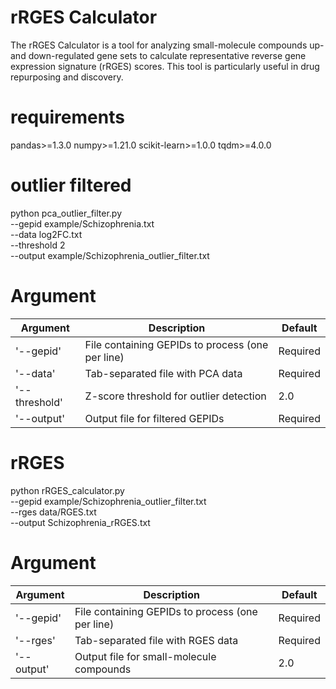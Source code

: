 # rRGES Calculator
The rRGES Calculator is a tool for analyzing small-molecule compounds up- and down-regulated gene sets to calculate representative reverse gene expression signature (rRGES) scores. This tool is particularly useful in drug repurposing and discovery.

# requirements
pandas>=1.3.0
numpy>=1.21.0
scikit-learn>=1.0.0
tqdm>=4.0.0

# outlier filtered
python pca_outlier_filter.py \
    --gepid example/Schizophrenia.txt \
    --data log2FC.txt \
    --threshold 2 \
    --output example/Schizophrenia_outlier_filter.txt
  
# Argument
| Argument      | Description                                      | Default |
|---------------|--------------------------------------------------|---------|
| '--gepid'     | File containing GEPIDs to process (one per line) | Required|
| '--data'      | Tab-separated file with PCA data                 | Required|
| '--threshold' | Z-score threshold for outlier detection          | 2.0     |
| '--output'    | Output file for filtered GEPIDs                  | Required|



# rRGES
python rRGES_calculator.py \
    --gepid example/Schizophrenia_outlier_filter.txt \
    --rges  data/RGES.txt \
    --output Schizophrenia_rRGES.txt
    
# Argument
| Argument      | Description                                      | Default |
|---------------|--------------------------------------------------|---------|
| '--gepid'     | File containing GEPIDs to process (one per line) | Required|
| '--rges'      | Tab-separated file with RGES data                | Required|
| '--output'    | Output file for small-molecule compounds         | 2.0     |





